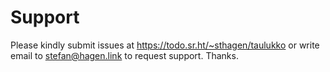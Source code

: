 # Support

Please kindly submit issues at https://todo.sr.ht/~sthagen/taulukko or write email to stefan@hagen.link to request support. Thanks.
